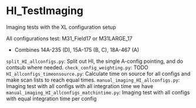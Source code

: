 # HI_TestImaging
Imaging tests with the XL configuration setup

All configurations test: M31_Field17 or M31LARGE_17

* Combines 14A-235 (D), 15A-175 (B, C), 18A-467 (A)


`split_HI_allconfigs.py`: Split out HI, the single A-config pointing, and do contsub where needed.
`check_config_weighting.py`: TODO
`HI_allconfigs_timeonsource.py`: Calculate time on source for all configs and make scan lists to reach equal times.
`manual_imaging_HI_allconfigs.py`: Imaging test with all configs with all integration time we have
`manual_imaging_HI_allconfigs_matchintime.py`: Imaging test with all configs with equal integration time per config
